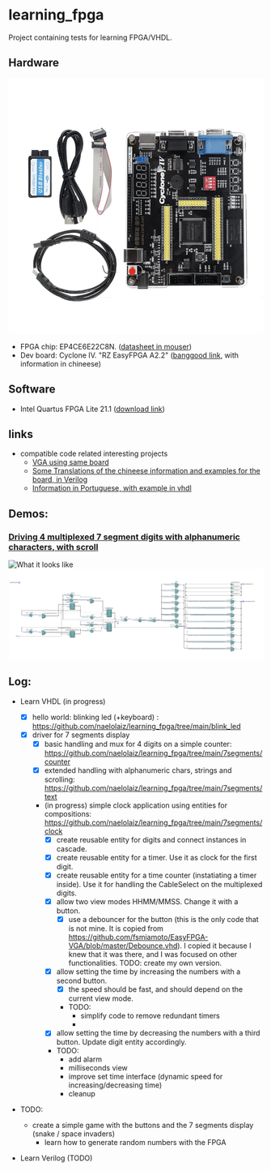 # learning_fpga
Project containing tests for learning FPGA/VHDL. 
## Hardware
![used board](doc/board.jpg?raw=true)
 * FPGA chip: EP4CE6E22C8N. ([datasheet in mouser](https://www.mouser.es/datasheet/2/612/cyiv-51001-1299459.pdf))
 * Dev board: Cyclone IV. "RZ EasyFPGA A2.2" ([banggood link](https://www.banggood.com/es/ALTERA-Cyclone-IV-EP4CE6-FPGA-Development-Board-Kit-Altera-EP4CE-NIOSII-FPGA-Board-and-USB-Downloader-Infrared-Controller-p-1622523.html), with information in chineese)
## Software
 * Intel Quartus FPGA Lite 21.1 ([download link](https://www.intel.com/content/www/us/en/software-kit/684215/intel-quartus-prime-lite-edition-design-software-version-21-1-for-linux.html))
## links
 * compatible code related interesting projects
   * [VGA using same board](https://github.com/fsmiamoto/EasyFPGA-VGA)
   * [Some Translations of the chineese information and examples for the board, in Verilog](https://github.com/jvitkauskas/Altera-Cyclone-IV-board-V3.0)
   * [Information in Portuguese, with example in vhdl](https://github.com/filippovf/KitEasyFPGA)
## Demos:
### [Driving 4 multiplexed 7 segment digits with alphanumeric characters, with scroll](https://github.com/naelolaiz/learning_fpga/tree/main/7segments/text)
![What it looks like](7segments/text/doc/scrolling_long_text.gif)
![RTL view](7segments/text/doc/RTL_view.png)
## Log:
- Learn VHDL (in progress)
  - [x] hello world: blinking led (+keyboard) : https://github.com/naelolaiz/learning_fpga/tree/main/blink_led
  - [x] driver for 7 segments display
     - [x] basic handling and mux for 4 digits on a simple counter: https://github.com/naelolaiz/learning_fpga/tree/main/7segments/counter
     - [x] extended handling with alphanumeric chars, strings and scrolling: https://github.com/naelolaiz/learning_fpga/tree/main/7segments/text
     - (in progress) simple clock application using entities for compositions: https://github.com/naelolaiz/learning_fpga/tree/main/7segments/clock
       - [x] create reusable entity for digits and connect instances in cascade.
       - [x] create reusable entity for a timer. Use it as clock for the first digit.
       - [x] create reusable entity for a time counter (instatiating a timer inside). Use it for handling the CableSelect on the multiplexed digits.
       - [x] allow two view modes HHMM/MMSS. Change it with a button.
         - [x] use a debouncer for the button (this is the only code that is not mine. It is copied from https://github.com/fsmiamoto/EasyFPGA-VGA/blob/master/Debounce.vhd). I copied it because I knew that it was there, and I was focused on other functionalities. TODO: create my own version.
       - [x] allow setting the time by increasing the numbers with a second button.
         - [x] the speed should be fast, and should depend on the current view mode.
         - TODO: 
           - simplify code to remove redundant timers
           - 
       - [x] allow setting the time by decreasing the numbers with a third button. Update digit entity accordingly.       
       - TODO:
         - add alarm
         - milliseconds view
         - improve set time interface (dynamic speed for increasing/decreasing time)
         - cleanup
 - TODO:
   - create a simple game with the buttons and the 7 segments display (snake / space invaders)
     - learn how to generate random numbers with the FPGA
     
- Learn Verilog (TODO)
